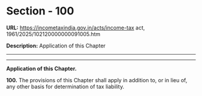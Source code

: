 # Section - 100

**URL:** https://incometaxindia.gov.in/acts/income-tax act, 1961/2025/102120000000091005.htm

**Description:** Application of this Chapter

---

****  
  
**Application of this Chapter.**

**100.** The provisions of this Chapter shall apply in addition to, or in lieu of, any other basis for determination of tax liability.